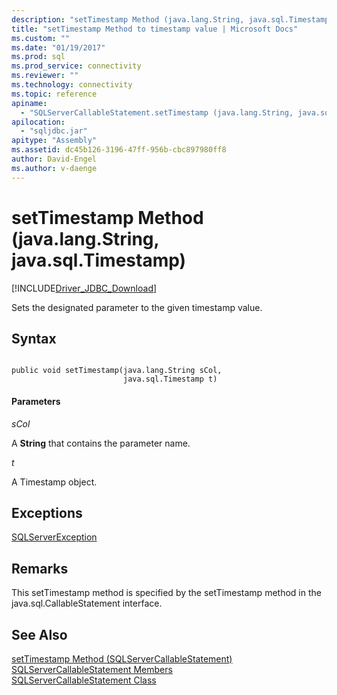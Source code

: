 ```yaml
---
description: "setTimestamp Method (java.lang.String, java.sql.Timestamp)"
title: "setTimestamp Method to timestamp value | Microsoft Docs"
ms.custom: ""
ms.date: "01/19/2017"
ms.prod: sql
ms.prod_service: connectivity
ms.reviewer: ""
ms.technology: connectivity
ms.topic: reference
apiname: 
  - "SQLServerCallableStatement.setTimestamp (java.lang.String, java.sql.Timestamp)"
apilocation: 
  - "sqljdbc.jar"
apitype: "Assembly"
ms.assetid: dc45b126-3196-47ff-956b-cbc897980ff8
author: David-Engel
ms.author: v-daenge
---
```

# setTimestamp Method (java.lang.String, java.sql.Timestamp)
[!INCLUDE[Driver_JDBC_Download](../../../includes/driver_jdbc_download.md)]

  Sets the designated parameter to the given timestamp value.  
  
## Syntax  
  
```  
  
public void setTimestamp(java.lang.String sCol,  
                         java.sql.Timestamp t)  
```  
  
#### Parameters  
 *sCol*  
  
 A **String** that contains the parameter name.  
  
 *t*  
  
 A Timestamp object.  
  
## Exceptions  
 [SQLServerException](../../../connect/jdbc/reference/sqlserverexception-class.md)  
  
## Remarks  
 This setTimestamp method is specified by the setTimestamp method in the java.sql.CallableStatement interface.  
  
## See Also  
 [setTimestamp Method &#40;SQLServerCallableStatement&#41;](../../../connect/jdbc/reference/settimestamp-method-sqlservercallablestatement.md)   
 [SQLServerCallableStatement Members](../../../connect/jdbc/reference/sqlservercallablestatement-members.md)   
 [SQLServerCallableStatement Class](../../../connect/jdbc/reference/sqlservercallablestatement-class.md)  
  
  
